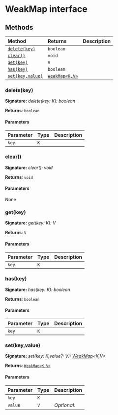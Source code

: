 # WeakMap interface













## Methods

| Method	   |  Returns	| Description|
|:-------------|:-------|:-----------|
|[`delete(key)`](#deletekey)      | `boolean` |  |
|[`clear()`](#clear)      | `void` |  |
|[`get(key)`](#getkey)      | `V` |  |
|[`has(key)`](#haskey)      | `boolean` |  |
|[`set(key,value)`](#setkeyvalue)      | [`WeakMap<K,V>`](../es6-collections/weakmap.md) |  |




### delete(key)



**Signature:** _delete(key: K): boolean_

**Returns**: `boolean`



#### Parameters


| Parameter	   | Type    | Description |
|:-------------|:---------------|:------------|
| `key`    | `K` |  |


### clear()



**Signature:** _clear(): void_

**Returns**: `void`



#### Parameters
None


### get(key)



**Signature:** _get(key: K): V_

**Returns**: `V`



#### Parameters


| Parameter	   | Type    | Description |
|:-------------|:---------------|:------------|
| `key`    | `K` |  |


### has(key)



**Signature:** _has(key: K): boolean_

**Returns**: `boolean`



#### Parameters


| Parameter	   | Type    | Description |
|:-------------|:---------------|:------------|
| `key`    | `K` |  |


### set(key,value)



**Signature:** _set(key: K,value?: V): [WeakMap](../es6-collections/weakmap.md)<K,V>_

**Returns**: [`WeakMap<K,V>`](../es6-collections/weakmap.md)



#### Parameters


| Parameter	   | Type    | Description |
|:-------------|:---------------|:------------|
| `key`    | `K` |  |
| `value`    | `V` | _Optional._ |

